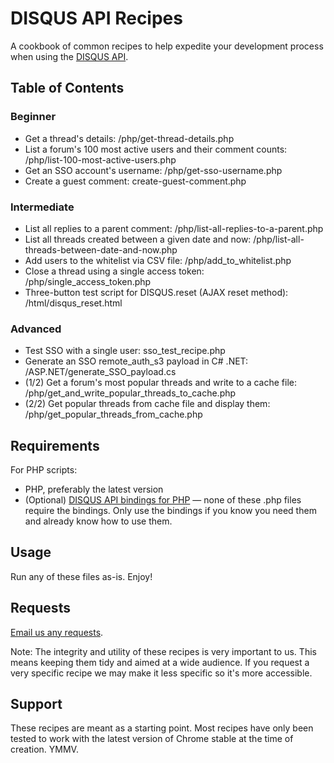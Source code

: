 # DISQUS API Recipes

A cookbook of common recipes to help expedite your development process when using the [DISQUS API](http://disqus.com/api).

## Table of Contents

### Beginner 

* Get a thread's details: /php/get-thread-details.php
* List a forum's 100 most active users and their comment counts: /php/list-100-most-active-users.php
* Get an SSO account's username: /php/get-sso-username.php
* Create a guest comment: create-guest-comment.php

### Intermediate

* List all replies to a parent comment: /php/list-all-replies-to-a-parent.php
* List all threads created between a given date and now: /php/list-all-threads-between-date-and-now.php
* Add users to the whitelist via CSV file: /php/add_to_whitelist.php
* Close a thread using a single access token: /php/single_access_token.php
* Three-button test script for DISQUS.reset (AJAX reset method): /html/disqus_reset.html

### Advanced
* Test SSO with a single user: sso_test_recipe.php
* Generate an SSO remote_auth_s3 payload in C# .NET: /ASP.NET/generate_SSO_payload.cs
* (1/2) Get a forum's most popular threads and write to a cache file: /php/get_and_write_popular_threads_to_cache.php
* (2/2) Get popular threads from cache file and display them: /php/get_popular_threads_from_cache.php

## Requirements

For PHP scripts:

* PHP, preferably the latest version
* (Optional) [DISQUS API bindings for PHP](https://github.com/disqus/disqus-php) — none of these .php files require the bindings. Only use the bindings if you know you need them and already know how to use them.

## Usage

Run any of these files as-is. Enjoy!

## Requests

[Email us any requests](http://disqus.com/support).

Note: The integrity and utility of these recipes is very important to us. This means keeping them tidy and aimed at a wide audience. If you request a very specific recipe we may make it less specific so it's more accessible.

## Support

These recipes are meant as a starting point. Most recipes have only been tested to work with the latest version of Chrome stable at the time of creation. YMMV.